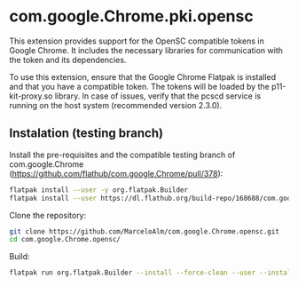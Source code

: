 # com.google.Chrome.pki.opensc
This extension provides support for the OpenSC compatible tokens in Google Chrome. It includes the necessary libraries for communication with the token and its dependencies.

To use this extension, ensure that the Google Chrome Flatpak is installed and that you have a compatible token. The tokens will be loaded by the p11-kit-proxy.so library. In case of issues, verify that the pcscd service is running on the host system (recommended version 2.3.0).

## Instalation (testing branch)
Install the pre-requisites and the compatible testing branch of com.google.Chrome (https://github.com/flathub/com.google.Chrome/pull/378):

``` bash
flatpak install --user -y org.flatpak.Builder
flatpak install --user https://dl.flathub.org/build-repo/168688/com.google.Chrome.flatpakref
```
Clone the repository:
``` bash
git clone https://github.com/MarceloAlm/com.google.Chrome.opensc.git
cd com.google.Chrome.opensc/
```

Build:
``` bash
flatpak run org.flatpak.Builder --install --force-clean --user --install-deps-from=flathub --repo=/tmp/local-repo /tmp/_build  com.google.Chrome.pki.opensc.yaml
```